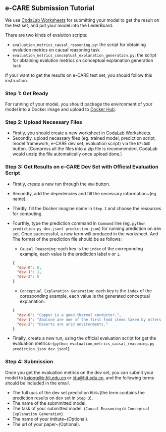 ## e-CARE Submission Tutorial

We use [CodaLab Worksheets](http://worksheets.codalab.org/) for submitting your model to get the result on the test set, and put your model into the LederBoard. 

There are two kinds of evalution scripts:

* `evaluation_metrics_causal_reasoning.py`: the script for obtaining evalution metrics on causal reasoning task
* `evaluation_metrics_conceptual_explanation_generation.py`: the script for obtaining evalution metrics on conceptual explanation generation task

If your want to get the results on e-CARE test set, you should follow this instruction.



### Step 1: Get Ready

For running of your model, you should package the environment of your model into a Docker image and upload to [Docker Hub](https://hub.docker.com/).



### Step 2: Upload Necessary Files

* Firstly, you should create a new worksheet in [CodaLab Worksheets](http://worksheets.codalab.org/).
* Secondly, upload necessary files (eg. trained model, prediction script, model framework, e-CARE dev set, evaluation script) via the `UPLOAD` button. (Compress all the files into a zip file is recommended, CodaLab would unzip the file automatically once upload done.)



### Step 3: Get Results on e-CARE Dev Set with Official Evaluation Script

* Firstly, create a new run through the `RUN` button.

* Secondly, add the depedencies and fill the necessary information~(eg. name).

* Thirdly, fill the Docker imagine name in `Step 1` and choose the resources for computing.

* Fourthly, type the prediction command in `Command` line (eg. `python prediction.py dev.jsonl prediction.json`) for running prediction on dev set. Once succcessful, a new term will produced in the worksheet.  And The format of the prediction file should be as follows:

  * `Causal Reasoning`: each key is the `index` of the correponding example, each value is the prediction label `0` or `1`.

  ```json
  {
    "dev-0": 0,
    "dev-1": 1,
    "dev-2": 0
  }
  ```

  * `Conceptual Explanation Generation`: each key is the `index` of the coresponding example, each value is the generated conceptual explanation.

  ```json
  {
    "dev-0": "Copper is a good thermal conductor.",
    "dev-1": "Abalone are one of the first food items taken by otters as they move into new habitat.",
    "dev-2": "Deserts are arid environments."
  }
  ```

* Finally, create a new run, using the official evaluation script for get the evaluation metrics~(`python evaluation_metrics_causal_reasoning.py prediction.json dev.jsonl`).



### Step 4: Submission

Once you get the evaluation metrics on the dev set, you can submit your model to kxiong@ir.hit.edu.cn or ldu@hit.edu.cn, and the following terms should be included in the email.

* The full uuis of the dev set prediction `RUN`~(the term contains the prediction results on dev set in `Step 3`).
* The name of the submmitted model.
* The task of your submitted model. (`Causal Reasoning` or `Conceptual Explanation Generation`)
* The name of your intitute~(Optional).
* The url of your paper~(Optional).

